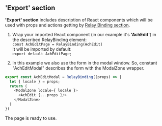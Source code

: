## 'Export' section

**'Export' section** includes description of React components which will be used with props and actions getting by [Relay Binding section](./relay-binding-section.md).
1. Wrap your imported React component \(in our example it's **'AchEdit'**\) in the described RelayBinding element:  
   `const AchEditPage = RelayBinding(AchEdit)`  
   It will be imported by default:   
   `export default AchEditPage;`

2. In this example we also use the form in the modal window. So, constant "AchEditModal" describes the form with the ModalZone wrapper.

```javascript
export const AchEditModal = RelayBinding((props) => {
  let { locale } = props;
  return (
    <ModalZone locale={ locale }>
      <AchEdit {...props }/>
    </ModalZone>
  )
})
```

The page is ready to use.

